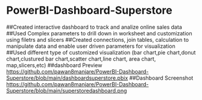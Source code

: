 # PowerBI-Dashboard-Superstore
##Created interactive dashboard to track and analize online sales data
##Used Complex parameters to drill down in worksheet and customization using filetrs and slicers
##Created connections, join tables, calculation to manipulate data and enable user driven parameters for visualization 
##Used different type of customized visualization (bar chart,pie chart,donut chart,clustured bar chart,scatter chart,line chart,
area chart, map,slicers,etc)
##dashboard Preview
https://github.com/pawan8manjare/PowerBI-Dashboard-Superstore/blob/main/dashboardsuperstore.pbix
##Dashboard Screenshot
https://github.com/pawan8manjare/PowerBI-Dashboard-Superstore/blob/main/superstoredashboard.png
